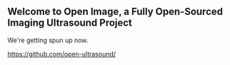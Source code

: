 ## Welcome to Open Image, a Fully Open-Sourced Imaging Ultrasound Project

We're getting spun up now.

https://github.com/open-ultrasound/

